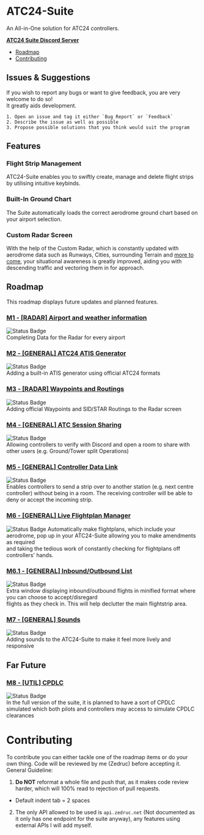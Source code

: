 
# ATC24-Suite

An All-in-One solution for ATC24 controllers.

[**ATC24 Suite Discord Server**](https://discord.gg/XC9tTTWMT5)

* [Roadmap](#roadmap)  
* [Contributing](#contributing)

## Issues & Suggestions

If you wish to report any bugs or want to give feedback, you are very welcome to do so!  
It greatly aids development.

    1. Open an issue and tag it either `Bug Report` or `Feedback`
    2. Describe the issue as well as possible
    3. Propose possible solutions that you think would suit the program

## Features

### Flight Strip Management

ATC24-Suite enables you to swiftly create, manage and delete flight strips by utilising intuitive keybinds.

### Built-In Ground Chart

The Suite automatically loads the correct aerodrome ground chart based on your airport selection.

### Custom Radar Screen

With the help of the Custom Radar, which is constantly updated with aerodrome data such as Runways, Cities, surrounding Terrain and [more to come](#roadmap), your situational awareness is greatly improved, aiding you with descending traffic and vectoring them in for approach.  

## Roadmap

This roadmap displays future updates and planned features.

### [M1 - [RADAR] Airport and weather information]()

![`Status Badge`](https://img.shields.io/badge/status-done-lightgreen)  
Completing Data for the Radar for every airport

### [M2 - [GENERAL] ATC24 ATIS Generator]()

![`Status Badge`](https://img.shields.io/badge/status-done-lightgreen)  
Adding a built-in ATIS generator using official ATC24 formats

### [M3 - [RADAR] Waypoints and Routings]()

![`Status Badge`](https://img.shields.io/badge/status-planned-grey)  
Adding official Waypoints and SID/STAR Routings to the Radar screen

### [M4 - [GENERAL] ATC Session Sharing]()  

![`Status Badge`](https://img.shields.io/badge/status-done-lightgreen)  
Allowing controllers to verify with Discord and open a room to share with other users (e.g. Ground/Tower split Operations)

### [M5 - [GENERAL] Controller Data Link]()  

![`Status Badge`](https://img.shields.io/badge/status-in%20preparation-orange)  
Enables controllers to send a strip over to another station (e.g. next centre controller) without being in a room. The receiving controller will be able to deny or accept the incoming strip.

### [M6 - [GENERAL] Live Flightplan Manager]()  

![`Status Badge`](https://img.shields.io/badge/status-done-lightgreen)
Automatically make flightplans, which include your aerodrome, pop up in your ATC24-Suite allowing you to make amendments as required  
and taking the tedious work of constantly checking for flightplans off controllers' hands.  

### [M6.1 - [GENERAL] Inbound/Outbound List]()  

![`Status Badge`](https://img.shields.io/badge/status-in%20preparation-orange)  
Extra window displaying inbound/outbound flights in minified format where you can choose to accept/disregard  
flights as they check in. This will help declutter the main flightstrip area.

### [M7 - [GENERAL] Sounds]()  

![`Status Badge`](https://img.shields.io/badge/status-planned-grey)  
Adding sounds to the ATC24-Suite to make it feel more lively and responsive

## Far Future  

### [M8 - [UTIL] CPDLC]()  

![`Status Badge`](https://img.shields.io/badge/status-planned-grey)  
In the full version of the suite, it is planned to have a sort of CPDLC simulated which both pilots and controllers may access to simulate CPDLC clearances

# Contributing

To contribute you can either tackle one of the roadmap items or do your own thing. Code will be reviewed by me (Zedruc) before accepting it.  
General Guideline:

1. **Do NOT** reformat a whole file and push that, as it makes code review harder, which will 100% read to rejection of pull requests.

* Default indent tab = 2 spaces

2. The only API allowed to be used is `api.zedruc.net` (Not documented as it only has one endpoint for the suite anyway), any features using external APIs I will add myself.

